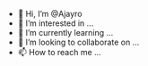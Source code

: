 - 👋 Hi, I’m @Ajayro
- 👀 I’m interested in ...
- 🌱 I’m currently learning ...
- 💞️ I’m looking to collaborate on ...
- 📫 How to reach me ...

<!---
Ajayro/Ajayro is a ✨ special ✨ repository because its `README.md` (this file) appears on your GitHub profile.
You can click the Preview link to take a look at your changes.
--->
